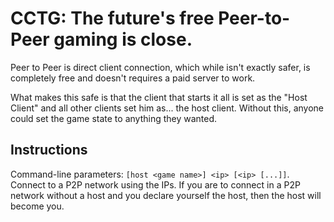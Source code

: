 # CCTG: The future's free Peer-to-Peer gaming is close.

Peer to Peer is direct client connection, which while isn't exactly safer, is completely free and doesn't requires a paid server to work.

What makes this safe is that the client that starts it all is set as the "Host Client" and all other clients set him as... the host client. Without this, anyone could set the game state to anything they wanted.

## Instructions

Command-line parameters: `[host <game name>] <ip> [<ip> [...]]`. Connect to a P2P network using the IPs. If you are to connect in a P2P network without a host and you declare yourself the host, then the host will become you.